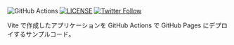 ![GitHub Actions](https://github.com/koki-develop/vite-gh-pages-example/actions/workflows/main.yml/badge.svg)
[![LICENSE](https://img.shields.io/github/license/koki-develop/vite-gh-pages-example?style=plastic)](./LICENSE)
[![Twitter Follow](https://img.shields.io/twitter/follow/koki_develop?style=social)](https://twitter.com/koki_develop)

Vite で作成したアプリケーションを GitHub Actions で GitHub Pages にデプロイするサンプルコード。

